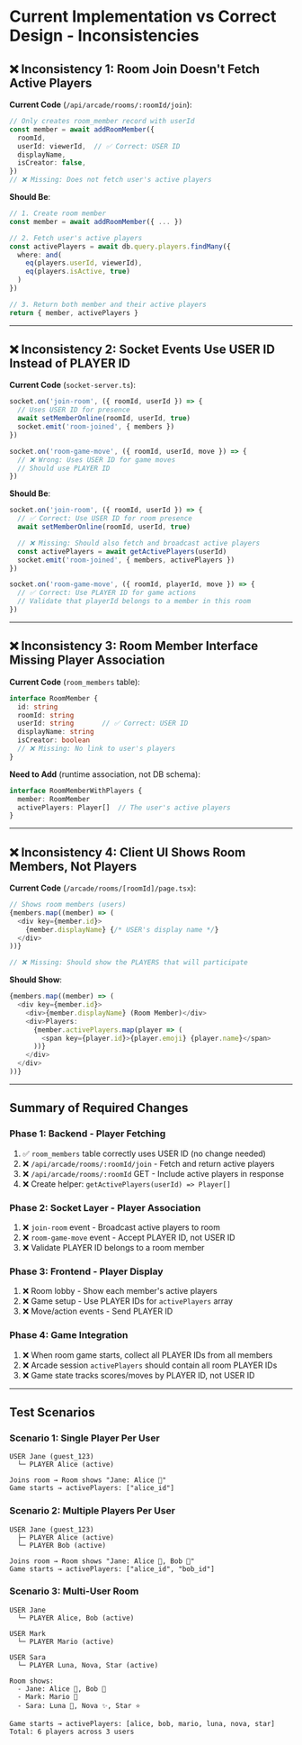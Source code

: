 # Current Implementation vs Correct Design - Inconsistencies

## ❌ Inconsistency 1: Room Join Doesn't Fetch Active Players

**Current Code** (`/api/arcade/rooms/:roomId/join`):
```typescript
// Only creates room_member record with userId
const member = await addRoomMember({
  roomId,
  userId: viewerId,  // ✅ Correct: USER ID
  displayName,
  isCreator: false,
})
// ❌ Missing: Does not fetch user's active players
```

**Should Be**:
```typescript
// 1. Create room member
const member = await addRoomMember({ ... })

// 2. Fetch user's active players
const activePlayers = await db.query.players.findMany({
  where: and(
    eq(players.userId, viewerId),
    eq(players.isActive, true)
  )
})

// 3. Return both member and their active players
return { member, activePlayers }
```

---

## ❌ Inconsistency 2: Socket Events Use USER ID Instead of PLAYER ID

**Current Code** (`socket-server.ts`):
```typescript
socket.on('join-room', ({ roomId, userId }) => {
  // Uses USER ID for presence
  await setMemberOnline(roomId, userId, true)
  socket.emit('room-joined', { members })
})

socket.on('room-game-move', ({ roomId, userId, move }) => {
  // ❌ Wrong: Uses USER ID for game moves
  // Should use PLAYER ID
})
```

**Should Be**:
```typescript
socket.on('join-room', ({ roomId, userId }) => {
  // ✅ Correct: Use USER ID for room presence
  await setMemberOnline(roomId, userId, true)

  // ❌ Missing: Should also fetch and broadcast active players
  const activePlayers = await getActivePlayers(userId)
  socket.emit('room-joined', { members, activePlayers })
})

socket.on('room-game-move', ({ roomId, playerId, move }) => {
  // ✅ Correct: Use PLAYER ID for game actions
  // Validate that playerId belongs to a member in this room
})
```

---

## ❌ Inconsistency 3: Room Member Interface Missing Player Association

**Current Code** (`room_members` table):
```typescript
interface RoomMember {
  id: string
  roomId: string
  userId: string       // ✅ Correct: USER ID
  displayName: string
  isCreator: boolean
  // ❌ Missing: No link to user's players
}
```

**Need to Add** (runtime association, not DB schema):
```typescript
interface RoomMemberWithPlayers {
  member: RoomMember
  activePlayers: Player[]  // The user's active players
}
```

---

## ❌ Inconsistency 4: Client UI Shows Room Members, Not Players

**Current Code** (`/arcade/rooms/[roomId]/page.tsx`):
```typescript
// Shows room members (users)
{members.map((member) => (
  <div key={member.id}>
    {member.displayName} {/* USER's display name */}
  </div>
))}

// ❌ Missing: Should show the PLAYERS that will participate
```

**Should Show**:
```typescript
{members.map((member) => (
  <div key={member.id}>
    <div>{member.displayName} (Room Member)</div>
    <div>Players:
      {member.activePlayers.map(player => (
        <span key={player.id}>{player.emoji} {player.name}</span>
      ))}
    </div>
  </div>
))}
```

---

## Summary of Required Changes

### Phase 1: Backend - Player Fetching
1. ✅ `room_members` table correctly uses USER ID (no change needed)
2. ❌ `/api/arcade/rooms/:roomId/join` - Fetch and return active players
3. ❌ `/api/arcade/rooms/:roomId` GET - Include active players in response
4. ❌ Create helper: `getActivePlayers(userId) => Player[]`

### Phase 2: Socket Layer - Player Association
1. ❌ `join-room` event - Broadcast active players to room
2. ❌ `room-game-move` event - Accept PLAYER ID, not USER ID
3. ❌ Validate PLAYER ID belongs to a room member

### Phase 3: Frontend - Player Display
1. ❌ Room lobby - Show each member's active players
2. ❌ Game setup - Use PLAYER IDs for `activePlayers` array
3. ❌ Move/action events - Send PLAYER ID

### Phase 4: Game Integration
1. ❌ When room game starts, collect all PLAYER IDs from all members
2. ❌ Arcade session `activePlayers` should contain all room PLAYER IDs
3. ❌ Game state tracks scores/moves by PLAYER ID, not USER ID

---

## Test Scenarios

### Scenario 1: Single Player Per User
```
USER Jane (guest_123)
  └─ PLAYER Alice (active)

Joins room → Room shows "Jane: Alice 👧"
Game starts → activePlayers: ["alice_id"]
```

### Scenario 2: Multiple Players Per User
```
USER Jane (guest_123)
  ├─ PLAYER Alice (active)
  └─ PLAYER Bob (active)

Joins room → Room shows "Jane: Alice 👧, Bob 👦"
Game starts → activePlayers: ["alice_id", "bob_id"]
```

### Scenario 3: Multi-User Room
```
USER Jane
  └─ PLAYER Alice, Bob (active)

USER Mark
  └─ PLAYER Mario (active)

USER Sara
  └─ PLAYER Luna, Nova, Star (active)

Room shows:
  - Jane: Alice 👧, Bob 👦
  - Mark: Mario 🍄
  - Sara: Luna 🌙, Nova ✨, Star ⭐

Game starts → activePlayers: [alice, bob, mario, luna, nova, star]
Total: 6 players across 3 users
```

